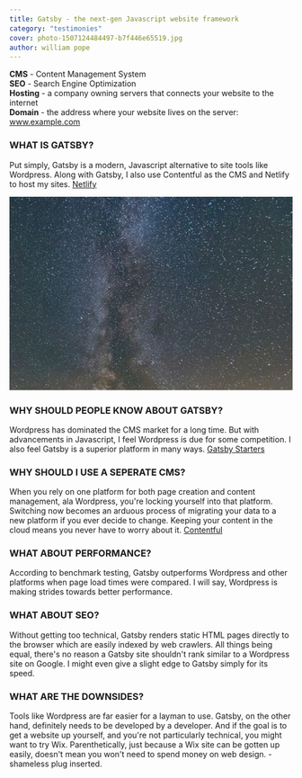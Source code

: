 ```yaml
---
title: Gatsby - the next-gen Javascript website framework
category: "testimonies"
cover: photo-1507124484497-b7f446e65519.jpg
author: william pope
---
```


**CMS** - Content Management System<br />
**SEO** - Search Engine Optimization<br />
**Hosting** - a company owning servers that connects your website to the internet<br />
**Domain** - the address where your website lives on the server: www.example.com

### WHAT IS GATSBY?
Put simply, Gatsby is a modern, Javascript alternative to site tools like Wordpress. Along with Gatsby, I also use Contentful as the CMS and Netlify to host my sites. [Netlify](https://www.netlify.com/)

![unsplash.com](./photo-1507124484497-b7f446e65519.jpg)

### WHY SHOULD PEOPLE KNOW ABOUT GATSBY?
Wordpress has dominated the CMS market for a long time. But with advancements in Javascript, I feel Wordpress is due for some competition. I also feel Gatsby is a superior platform in many ways. [Gatsby Starters](https://www.gatsbyjs.org/starters/?v=2)

### WHY SHOULD I USE A SEPERATE CMS?
When you rely on one platform for both page creation and content management, ala Wordpress, you're locking yourself into that platform. Switching now becomes an arduous process of migrating your data to a new platform if you ever decide to change. Keeping your content in the cloud means you never have to worry about it. [Contentful](https://contentful.com)

### WHAT ABOUT PERFORMANCE?
According to benchmark testing, Gatsby outperforms Wordpress and other platforms when page load times were compared. I will say, Wordpress is making strides towards better performance.

### WHAT ABOUT SEO?
Without getting too technical, Gatsby renders static HTML pages directly to the browser which are easily indexed by web crawlers. All things being equal, there's no reason a Gatsby site shouldn't rank similar to a Wordpress site on Google. I might even give a slight edge to Gatsby simply for its speed.

### WHAT ARE THE DOWNSIDES?
Tools like Wordpress are far easier for a layman to use. Gatsby, on the other hand, definitely needs to be developed by a developer. And if the goal is to get a website up yourself, and you're not particularly technical, you might want to try Wix. Parenthetically, just because a Wix site can be gotten up easily, doesn't mean you won't need to spend money on web design. -shameless plug inserted.
